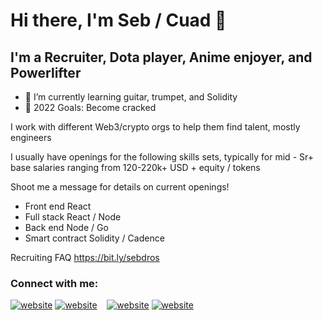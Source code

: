 # Hi there, I'm Seb / Cuad 👋 

## I'm a Recruiter, Dota player, Anime enjoyer, and Powerlifter

- 🌱 I’m currently learning guitar, trumpet, and Solidity
- 🥅 2022 Goals: Become cracked

I work with different Web3/crypto orgs to help them find talent, mostly engineers

I usually have openings for the following skills sets, typically for mid - Sr+ base salaries ranging from 120-220k+ USD + equity / tokens

Shoot me a message for details on current openings!

- Front end React
- Full stack React / Node
- Back end Node / Go
- Smart contract Solidity / Cadence

Recruiting FAQ https://bit.ly/sebdros

### Connect with me:

[![website](./img/twitter-light.svg)](https://twitter.com/SebCuadros#gh-light-mode-only)
[![website](./img/twitter-dark.svg)](https://twitter.com/SebCuadros#gh-dark-mode-only)
&nbsp;&nbsp;
[![website](./img/linkedin-light.svg)](https://linkedin.com/in/sebcuadros#gh-light-mode-only)
[![website](./img/linkedin-dark.svg)](https://linkedin.com/in/sebcuadros#gh-dark-mode-only)
